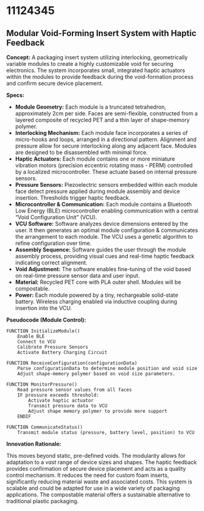 # 11124345

## Modular Void-Forming Insert System with Haptic Feedback

**Concept:** A packaging insert system utilizing interlocking, geometrically variable modules to create a highly customizable void for securing electronics. The system incorporates small, integrated haptic actuators within the modules to provide feedback during the void-formation process and confirm secure device placement.

**Specs:**

*   **Module Geometry:** Each module is a truncated tetrahedron, approximately 2cm per side. Faces are semi-flexible, constructed from a layered composite of recycled PET and a thin layer of shape-memory polymer.
*   **Interlocking Mechanism:** Each module face incorporates a series of micro-hooks and loops, arranged in a directional pattern.  Alignment and pressure allow for secure interlocking along any adjacent face. Modules are designed to be disassembled with minimal force.
*   **Haptic Actuators:** Each module contains one or more miniature vibration motors (precision eccentric rotating mass - PERM) controlled by a localized microcontroller. These actuate based on internal pressure sensors.
*   **Pressure Sensors:** Piezoelectric sensors embedded within each module face detect pressure applied during module assembly and device insertion. Thresholds trigger haptic feedback.
*   **Microcontroller & Communication:** Each module contains a Bluetooth Low Energy (BLE) microcontroller enabling communication with a central “Void Configuration Unit” (VCU).
*   **VCU Software:** Software analyzes device dimensions entered by the user. It then generates an optimal module configuration & communicates the arrangement to each module. The VCU uses a genetic algorithm to refine configuration over time.
*   **Assembly Sequence:** Software guides the user through the module assembly process, providing visual cues and real-time haptic feedback indicating correct alignment.
*   **Void Adjustment:** The software enables fine-tuning of the void based on real-time pressure sensor data and user input.
*   **Material:** Recycled PET core with PLA outer shell. Modules will be compostable.
*   **Power:** Each module powered by a tiny, rechargeable solid-state battery. Wireless charging enabled via inductive coupling during insertion into the VCU.

**Pseudocode (Module Control):**

```
FUNCTION InitializeModule()
    Enable BLE
    Connect to VCU
    Calibrate Pressure Sensors
    Activate Battery Charging Circuit

FUNCTION ReceiveConfiguration(configurationData)
    Parse configurationData to determine module position and void size
    Adjust shape-memory polymer based on void size parameters.

FUNCTION MonitorPressure()
    Read pressure sensor values from all faces
    IF pressure exceeds threshold:
        Activate haptic actuator
        Transmit pressure data to VCU
        Adjust shape memory polymer to provide more support
    ENDIF

FUNCTION CommunicateStatus()
    Transmit module status (pressure, battery level, position) to VCU
```

**Innovation Rationale:**

This moves beyond static, pre-defined voids.  The modularity allows for adaptation to a *vast* range of device sizes and shapes.  The haptic feedback provides confirmation of secure device placement and acts as a quality control mechanism. It reduces the need for custom foam inserts, significantly reducing material waste and associated costs. This system is scalable and could be adapted for use in a wide variety of packaging applications. The compostable material offers a sustainable alternative to traditional plastic packaging.
